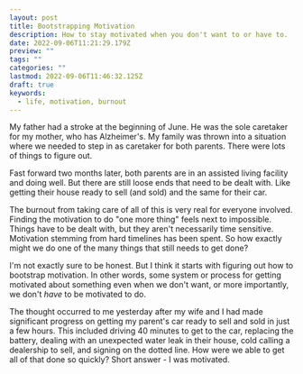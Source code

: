 ```yaml
---
layout: post
title: Bootstrapping Motivation
description: How to stay motivated when you don't want to or have to.
date: 2022-09-06T11:21:29.179Z
preview: ""
tags: ""
categories: ""
lastmod: 2022-09-06T11:46:32.125Z
draft: true
keywords:
  - life, motivation, burnout
---
```

My father had a stroke at the beginning of June.  He was the sole caretaker for my mother, who has Alzheimer's.  My family was thrown into a situation where we needed to step in as caretaker for both parents.  There were lots of things to figure out.

Fast forward two months later, both parents are in an assisted living facility and doing well.  But there are still loose ends that need to be dealt with.  Like getting their house ready to sell (and sold) and the same for their car.

The burnout from taking care of all of this is very real for everyone involved.  Finding the motivation to do "one more thing" feels next to impossible.  Things have to be dealt with, but they aren't necessarily time sensitive.  Motivation stemming from hard timelines has been spent.  So how exactly might we do one of the many things that still needs to get done?

I'm not exactly sure to be honest.  But I think it starts with figuring out how to bootstrap motivation.  In other words, some system or process for getting motivated about something even when we don't want, or more importantly, we don't *have* to be motivated to do.

The thought occurred to me yesterday after my wife and I had made significant progress on getting my parent's car ready to sell and sold in just a few hours.  This included driving 40 minutes to get to the car, replacing the battery, dealing with an unexpected water leak in their house, cold calling a dealership to sell, and signing on the dotted line.  How were we able to get all of that done so quickly?  Short answer - I was motivated.